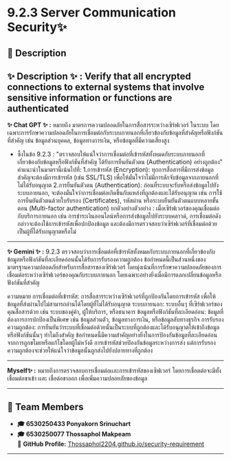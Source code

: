 # 9.2.3 Server Communication Security✨

## 📖 **Description**
**✨ Description ✨ :** Verify that all encrypted connections to external systems that involve sensitive information or functions are authenticated
---

**✨ Chat GPT ✨ :**  หมายถึง มาตรการความปลอดภัยในการสื่อสารระหว่างเซิร์ฟเวอร์ ในระบบ โดยเฉพาะการรักษาความปลอดภัยในการเชื่อมต่อกับระบบภายนอกที่เกี่ยวข้องกับข้อมูลที่สำคัญหรือฟังก์ชันที่สำคัญ เช่น ข้อมูลส่วนบุคคล, ข้อมูลทางการเงิน, หรือข้อมูลที่มีความเสี่ยงสูง 
- ซึ้งในข้อ 9.2.3 : "ตรวจสอบให้แน่ใจว่าการเชื่อมต่อที่เข้ารหัสทั้งหมดกับระบบภายนอกที่เกี่ยวข้องกับข้อมูลหรือฟังก์ชันที่สำคัญ ได้รับการยืนยันตัวตน (Authentication) อย่างถูกต้อง"
คำแนะนำในมาตรานี้เน้นไปที่:
1.การเข้ารหัส (Encryption): ทุกการสื่อสารที่มีการส่งข้อมูลสำคัญจะต้องมีการเข้ารหัส (เช่น SSL/TLS) เพื่อให้มั่นใจว่าไม่มีการดักจับข้อมูลจากภายนอกที่ไม่ได้รับอนุญาต
2.การยืนยันตัวตน (Authentication): ก่อนที่ระบบจะรับหรือส่งข้อมูลไปยังระบบภายนอก, จะต้องมั่นใจว่าการเชื่อมต่อเกิดขึ้นกับแหล่งที่ถูกต้องและได้รับอนุญาต เช่น การใช้การยืนยันตัวตนด้วยใบรับรอง (Certificates), รหัสผ่าน หรือระบบยืนยันตัวตนแบบหลายขั้นตอน (Multi-factor authentication)
ยกตัวอย่างตัวอย่าง : เมื่อเซิร์ฟเวอร์ของคุณเชื่อมต่อกับบริการภายนอก เช่น การชำระเงินออนไลน์หรือการส่งข้อมูลไปยังระบบคลาวด์, การเชื่อมต่อดังกล่าวจะต้องใช้การเข้ารหัสเพื่อปกป้องข้อมูล และต้องมีการตรวจสอบว่าเซิร์ฟเวอร์ที่เชื่อมต่อด้วยเป็นผู้ที่ได้รับอนุญาตหรือไม่

---

**✨ Gemini ✨ :** 9.2.3 ตรวจสอบว่าการเชื่อมต่อที่เข้ารหัสทั้งหมดกับระบบภายนอกที่เกี่ยวข้องกับข้อมูลหรือฟังก์ชันที่ละเอียดอ่อนนั้นได้รับการรับรองความถูกต้อง
ข้อกำหนดนี้เป็นส่วนหนึ่งของมาตรฐานความปลอดภัยสำหรับการสื่อสารของเซิร์ฟเวอร์ โดยมุ่งเน้นที่การรักษาความปลอดภัยของการเชื่อมต่อระหว่างเซิร์ฟเวอร์ของคุณกับระบบภายนอก โดยเฉพาะอย่างยิ่งเมื่อมีการแลกเปลี่ยนข้อมูลหรือฟังก์ชันที่สำคัญ

ความหมาย
การเชื่อมต่อที่เข้ารหัส: การสื่อสารระหว่างเซิร์ฟเวอร์ที่ถูกป้องกันโดยการเข้ารหัส เพื่อให้ข้อมูลที่ส่งผ่านไปไม่สามารถอ่านได้โดยผู้ที่ไม่ได้รับอนุญาต
ระบบภายนอก: ระบบอื่นๆ ที่เซิร์ฟเวอร์ของคุณสื่อสารด้วย เช่น ระบบของคู่ค้า, ผู้ให้บริการ, หรือธนาคาร
ข้อมูลหรือฟังก์ชันที่ละเอียดอ่อน: ข้อมูลที่ต้องการการปกป้องเป็นพิเศษ เช่น ข้อมูลส่วนตัว, ข้อมูลทางการเงิน, หรือข้อมูลลับทางธุรกิจ
การรับรองความถูกต้อง: การยืนยันว่าระบบที่เชื่อมต่อด้วยนั้นเป็นระบบที่ถูกต้องและได้รับอนุญาตให้เข้าถึงข้อมูลหรือฟังก์ชันนั้นๆ
ทำไมถึงสำคัญ
ข้อกำหนดนี้มีความสำคัญอย่างยิ่งในการป้องกันข้อมูลที่ละเอียดอ่อนจากการถูกขโมยหรือแก้ไขโดยผู้ไม่หวังดี การเข้ารหัสช่วยป้องกันข้อมูลระหว่างการส่ง แต่การรับรองความถูกต้องจะช่วยให้แน่ใจว่าข้อมูลนั้นถูกส่งไปยังปลายทางที่ถูกต้อง  

---

**Myself✨ :** หมายถึงการตรวจสอบการเชื่อมต่อเเละการเข้ารหัสของเซิฟเวอร์ โดยการเชื่อตต่อจะมีทั้ง เชื่อมต่อขาเข้า เเละ เชื่อต่อขาออก เพื่อเพิ่มความปลอยภัยของข้อมูล

---


## 👥 **Team Members**
- **🎓 6530250433 Ponyakorn Srinuchart**
- **🎓 6530250077 Thossaphol Makpeam**  
  🔗 **GitHub Profile:** [Thossaphol2204.github.io/security-requirement](https://thossaphol2204.github.io/security-requirement)

---

